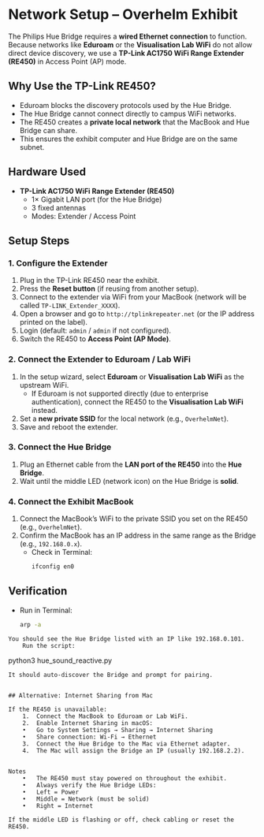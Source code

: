 
# Network Setup – Overhelm Exhibit

The Philips Hue Bridge requires a **wired Ethernet connection** to function.  
Because networks like **Eduroam** or the **Visualisation Lab WiFi** do not allow direct device discovery, we use a **TP-Link AC1750 WiFi Range Extender (RE450)** in Access Point (AP) mode.


## Why Use the TP-Link RE450?

- Eduroam blocks the discovery protocols used by the Hue Bridge.  
- The Hue Bridge cannot connect directly to campus WiFi networks.  
- The RE450 creates a **private local network** that the MacBook and Hue Bridge can share.  
- This ensures the exhibit computer and Hue Bridge are on the same subnet.  


## Hardware Used

- **TP-Link AC1750 WiFi Range Extender (RE450)**  
  - 1× Gigabit LAN port (for the Hue Bridge)  
  - 3 fixed antennas  
  - Modes: Extender / Access Point  


## Setup Steps

### 1. Configure the Extender
1. Plug in the TP-Link RE450 near the exhibit.  
2. Press the **Reset button** (if reusing from another setup).  
3. Connect to the extender via WiFi from your MacBook (network will be called `TP-LINK_Extender_XXXX`).  
4. Open a browser and go to `http://tplinkrepeater.net` (or the IP address printed on the label).  
5. Login (default: `admin` / `admin` if not configured).  
6. Switch the RE450 to **Access Point (AP Mode)**.  

### 2. Connect the Extender to Eduroam / Lab WiFi
1. In the setup wizard, select **Eduroam** or **Visualisation Lab WiFi** as the upstream WiFi.  
   - If Eduroam is not supported directly (due to enterprise authentication), connect the RE450 to the **Visualisation Lab WiFi** instead.  
2. Set a **new private SSID** for the local network (e.g., `OverhelmNet`).  
3. Save and reboot the extender.  

### 3. Connect the Hue Bridge
1. Plug an Ethernet cable from the **LAN port of the RE450** into the **Hue Bridge**.  
2. Wait until the middle LED (network icon) on the Hue Bridge is **solid**.  

### 4. Connect the Exhibit MacBook
1. Connect the MacBook’s WiFi to the private SSID you set on the RE450 (e.g., `OverhelmNet`).  
2. Confirm the MacBook has an IP address in the same range as the Bridge (e.g., `192.168.0.x`).  
   - Check in Terminal:  
     ```bash
     ifconfig en0
     ```  


## Verification

- Run in Terminal:  
  ```bash
  arp -a
```
You should see the Hue Bridge listed with an IP like 192.168.0.101.
	Run the script:
```
python3 hue_sound_reactive.py
```
It should auto-discover the Bridge and prompt for pairing.


## Alternative: Internet Sharing from Mac

If the RE450 is unavailable:
	1.	Connect the MacBook to Eduroam or Lab WiFi.
	2.	Enable Internet Sharing in macOS:
	•	Go to System Settings → Sharing → Internet Sharing
	•	Share connection: Wi-Fi → Ethernet
	3.	Connect the Hue Bridge to the Mac via Ethernet adapter.
	4.	The Mac will assign the Bridge an IP (usually 192.168.2.2).


Notes
	•	The RE450 must stay powered on throughout the exhibit.
	•	Always verify the Hue Bridge LEDs:
	•	Left = Power
	•	Middle = Network (must be solid)
	•	Right = Internet

If the middle LED is flashing or off, check cabling or reset the RE450.